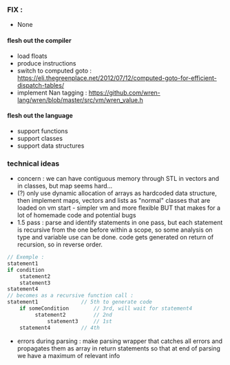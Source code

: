 ### FIX :
- None


#### flesh out the compiler
- load floats
- produce instructions
- switch to computed goto : https://eli.thegreenplace.net/2012/07/12/computed-goto-for-efficient-dispatch-tables/
- implement Nan tagging : https://github.com/wren-lang/wren/blob/master/src/vm/wren_value.h

#### flesh out the language
- support functions
- support classes
- support data structures

### technical ideas
- concern : we can have contiguous memory through STL in vectors and in classes, but map seems hard...
- (?) only use dynamic allocation of arrays as hardcoded data structure, then implement maps, vectors and lists as "normal" classes that are loaded  on vm start - simpler vm and more flexible BUT that makes for a lot of homemade code and potential bugs
- 1.5 pass : parse and identify statements in one pass,
but each statement is recursive from the one before within a scope,
so some analysis on type and variable use can be done.
code gets generated on return of recursion, so in reverse order.
``` dart
// Exemple :
statement1
if condition
	statement2
	statement3
statement4
// becomes as a recursive function call :
statement1 				// 5th to generate code
	if someCondition 		// 3rd, will wait for statement4
		 statement2 		// 2nd
			 statement3 	// 1st
	statement4 			// 4th
```
- errors during parsing : make parsing wrapper that catches all errors and propagates them as array in return statements so that at end of parsing we have a maximum of relevant info

